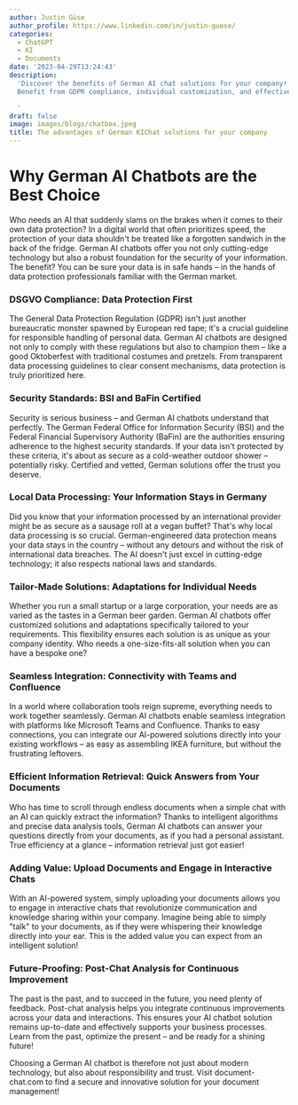 ```yaml
---
author: Justin Güse
author_profile: https://www.linkedin.com/in/justin-guese/
categories:
  - ChatGPT
  - KI
  - Documents
date: '2023-04-29T13:24:43'
description:
  'Discover the benefits of German AI chat solutions for your company!
  Benefit from GDPR compliance, individual customization, and effective document interaction.

  '
draft: false
image: images/blogs/chatbox.jpeg
title: The advantages of German KIChat solutions for your company
---
```


# Why German AI Chatbots are the Best Choice

Who needs an AI that suddenly slams on the brakes when it comes to their own data protection? In a digital world that often prioritizes speed, the protection of your data shouldn't be treated like a forgotten sandwich in the back of the fridge. German AI chatbots offer you not only cutting-edge technology but also a robust foundation for the security of your information. The benefit? You can be sure your data is in safe hands – in the hands of data protection professionals familiar with the German market.

### DSGVO Compliance: Data Protection First

The General Data Protection Regulation (GDPR) isn't just another bureaucratic monster spawned by European red tape; it's a crucial guideline for responsible handling of personal data. German AI chatbots are designed not only to comply with these regulations but also to champion them – like a good Oktoberfest with traditional costumes and pretzels. From transparent data processing guidelines to clear consent mechanisms, data protection is truly prioritized here.

### Security Standards: BSI and BaFin Certified

Security is serious business – and German AI chatbots understand that perfectly. The German Federal Office for Information Security (BSI) and the Federal Financial Supervisory Authority (BaFin) are the authorities ensuring adherence to the highest security standards. If your data isn't protected by these criteria, it's about as secure as a cold-weather outdoor shower – potentially risky. Certified and vetted, German solutions offer the trust you deserve.

### Local Data Processing: Your Information Stays in Germany

Did you know that your information processed by an international provider might be as secure as a sausage roll at a vegan buffet? That's why local data processing is so crucial. German-engineered data protection means your data stays in the country – without any detours and without the risk of international data breaches. The AI doesn't just excel in cutting-edge technology; it also respects national laws and standards.

### Tailor-Made Solutions: Adaptations for Individual Needs

Whether you run a small startup or a large corporation, your needs are as varied as the tastes in a German beer garden. German AI chatbots offer customized solutions and adaptations specifically tailored to your requirements. This flexibility ensures each solution is as unique as your company identity. Who needs a one-size-fits-all solution when you can have a bespoke one?

### Seamless Integration: Connectivity with Teams and Confluence

In a world where collaboration tools reign supreme, everything needs to work together seamlessly. German AI chatbots enable seamless integration with platforms like Microsoft Teams and Confluence. Thanks to easy connections, you can integrate our AI-powered solutions directly into your existing workflows – as easy as assembling IKEA furniture, but without the frustrating leftovers.

### Efficient Information Retrieval: Quick Answers from Your Documents

Who has time to scroll through endless documents when a simple chat with an AI can quickly extract the information? Thanks to intelligent algorithms and precise data analysis tools, German AI chatbots can answer your questions directly from your documents, as if you had a personal assistant. True efficiency at a glance – information retrieval just got easier!

### Adding Value: Upload Documents and Engage in Interactive Chats

With an AI-powered system, simply uploading your documents allows you to engage in interactive chats that revolutionize communication and knowledge sharing within your company. Imagine being able to simply "talk" to your documents, as if they were whispering their knowledge directly into your ear. This is the added value you can expect from an intelligent solution!

### Future-Proofing: Post-Chat Analysis for Continuous Improvement

The past is the past, and to succeed in the future, you need plenty of feedback. Post-chat analysis helps you integrate continuous improvements across your data and interactions. This ensures your AI chatbot solution remains up-to-date and effectively supports your business processes. Learn from the past, optimize the present – and be ready for a shining future!

Choosing a German AI chatbot is therefore not just about modern technology, but also about responsibility and trust. Visit document-chat.com to find a secure and innovative solution for your document management!
